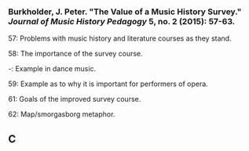### Burkholder, J. Peter. "The Value of a Music History Survey." _Journal of Music History Pedagogy_ 5, no. 2 (2015): 57-63.  

57: Problems with music history and literature courses as they stand.  

58: The importance of the survey course.  

-: Example in dance music.  

59: Example as to why it is important for performers of opera.  

61: Goals of the improved survey course.  

62: Map/smorgasborg metaphor.  



## C

